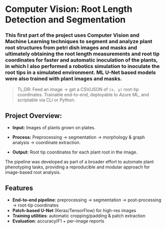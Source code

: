 # Computer Vision: Root Length Detection and Segmentation 

### This first part of the project uses Computer Vision and Machine Learning techniques to segment and analyze plant root structures from petri dish images and masks and ultimately obtaining the root length measurements and root tip coordinates for faster and automatic inoculation of the plants, in which I also performed a robotics simulation to inoculate the root tips in a simulated environment. ML U-Net based models were also trained with plant images and masks. 

> TL;DR: Feed an image → get a CSV/JSON of `(x, y)` root-tip coordinates. Trainable end-to-end, deployable to Azure ML, and scriptable via CLI or Python.

## Project Overview:

- **Input:** Images of plants grown on plates.

- **Process:** Preprocessing → segmentation → morphology & graph analysis → coordinate extraction.

- **Output:** Root tip coordinates for each plant root in the image.

The pipeline was developed as part of a broader effort to automate plant phenotyping tasks, providing a reproducible and modular approach for image-based root analysis.

## Features

- **End-to-end pipeline**: preprocessing → segmentation → post-processing → root-tip coordinates  
- **Patch-based U-Net** (Keras/TensorFlow) for high-res images  
- **Training utilities**: automatic cropping/padding & patch extraction  
- **Evaluation**: accuracy/F1 + per-image reports  